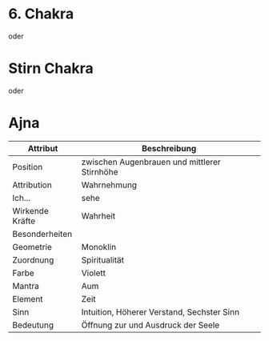# 6. Chakra
oder
# Stirn Chakra
oder 
# Ajna
| Attribut        | Beschreibung                                 |
| --------------- | -------------------------------------------- |
| Position        | zwischen Augenbrauen und mittlerer Stirnhöhe |
| Attribution     | Wahrnehmung                                  |
| Ich...          | sehe                                         |
| Wirkende Kräfte | Wahrheit                                     |
| Besonderheiten  |                                              |
| Geometrie       | Monoklin                                     |
| Zuordnung       | Spiritualität                                |
| Farbe           | Violett                                      |
| Mantra          | Aum                                          |
| Element         | Zeit                                         |
| Sinn            | Intuition, Höherer Verstand, Sechster Sinn   |
| Bedeutung       | Öffnung zur und Ausdruck der Seele           |
